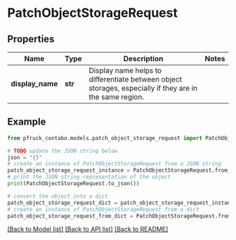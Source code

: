 # PatchObjectStorageRequest


## Properties

Name | Type | Description | Notes
------------ | ------------- | ------------- | -------------
**display_name** | **str** | Display name helps to differentiate between object storages, especially if they are in the same region. | 

## Example

```python
from pfruck_contabo.models.patch_object_storage_request import PatchObjectStorageRequest

# TODO update the JSON string below
json = "{}"
# create an instance of PatchObjectStorageRequest from a JSON string
patch_object_storage_request_instance = PatchObjectStorageRequest.from_json(json)
# print the JSON string representation of the object
print(PatchObjectStorageRequest.to_json())

# convert the object into a dict
patch_object_storage_request_dict = patch_object_storage_request_instance.to_dict()
# create an instance of PatchObjectStorageRequest from a dict
patch_object_storage_request_from_dict = PatchObjectStorageRequest.from_dict(patch_object_storage_request_dict)
```
[[Back to Model list]](../README.md#documentation-for-models) [[Back to API list]](../README.md#documentation-for-api-endpoints) [[Back to README]](../README.md)


